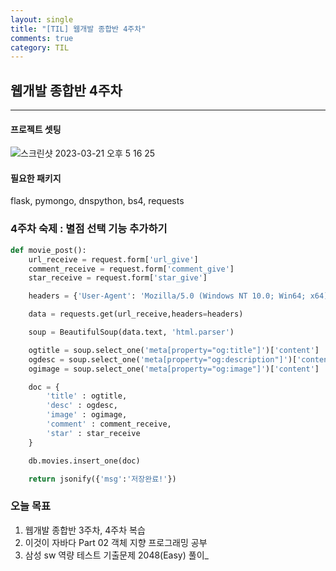 ```yaml
---
layout: single
title: "[TIL] 웹개발 종합반 4주차"
comments: true
category: TIL
---
```


## 웹개발 종합반 4주차

---

####  프로젝트 셋팅 <br>

![스크린샷 2023-03-21 오후 5 16 25](https://user-images.githubusercontent.com/97949070/226551734-a8461616-2c77-4376-9d60-66eaa40c6104.png)


####  필요한 패키지 <br>
flask, pymongo, dnspython, bs4, requests

### 4주차 숙제 : 별점 선택 기능 추가하기
```python
def movie_post():
    url_receive = request.form['url_give']
    comment_receive = request.form['comment_give']
    star_receive = request.form['star_give']

    headers = {'User-Agent': 'Mozilla/5.0 (Windows NT 10.0; Win64; x64)AppleWebKit/537.36 (KHTML, like Gecko) Chrome/73.0.3683.86 Safari/537.36'}

    data = requests.get(url_receive,headers=headers)

    soup = BeautifulSoup(data.text, 'html.parser')

    ogtitle = soup.select_one('meta[property="og:title"]')['content']
    ogdesc = soup.select_one('meta[property="og:description"]')['content']
    ogimage = soup.select_one('meta[property="og:image"]')['content']

    doc = {
        'title' : ogtitle,
        'desc' : ogdesc,
        'image' : ogimage,
        'comment' : comment_receive,
        'star' : star_receive
    }

    db.movies.insert_one(doc)

    return jsonify({'msg':'저장완료!'})
```

### 오늘 목표
1. 웹개발 종합반 3주차, 4주차 복습
2. 이것이 자바다 Part 02 객체 지향 프로그래밍 공부
3. 삼성 sw 역량 테스트 기출문제 2048(Easy) 풀이_
